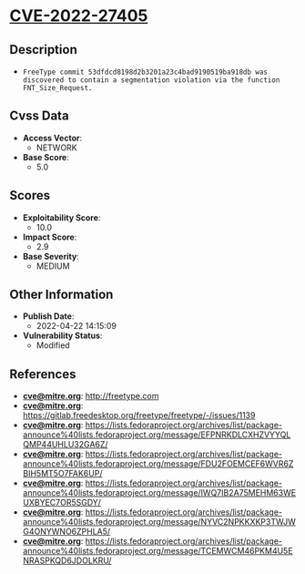 
# [CVE-2022-27405](https://cve.mitre.org/cgi-bin/cvename.cgi?name=CVE-2022-27405)

## Description

- `FreeType commit 53dfdcd8198d2b3201a23c4bad9190519ba918db was discovered to contain a segmentation violation via the function FNT_Size_Request.`

## Cvss Data

- **Access Vector**:
  - NETWORK
- **Base Score**:
  - 5.0

## Scores

- **Exploitability Score**:
  - 10.0
- **Impact Score**:
  - 2.9
- **Base Severity**:
  - MEDIUM

## Other Information

- **Publish Date**:
  - 2022-04-22 14:15:09
- **Vulnerability Status**:
  - Modified

## References

- **cve@mitre.org**: http://freetype.com
- **cve@mitre.org**: https://gitlab.freedesktop.org/freetype/freetype/-/issues/1139
- **cve@mitre.org**: https://lists.fedoraproject.org/archives/list/package-announce%40lists.fedoraproject.org/message/EFPNRKDLCXHZVYYQLQMP44UHLU32GA6Z/
- **cve@mitre.org**: https://lists.fedoraproject.org/archives/list/package-announce%40lists.fedoraproject.org/message/FDU2FOEMCEF6WVR6ZBIH5MT5O7FAK6UP/
- **cve@mitre.org**: https://lists.fedoraproject.org/archives/list/package-announce%40lists.fedoraproject.org/message/IWQ7IB2A75MEHM63WEUXBYEC7OR5SGDY/
- **cve@mitre.org**: https://lists.fedoraproject.org/archives/list/package-announce%40lists.fedoraproject.org/message/NYVC2NPKKXKP3TWJWG4ONYWNO6ZPHLA5/
- **cve@mitre.org**: https://lists.fedoraproject.org/archives/list/package-announce%40lists.fedoraproject.org/message/TCEMWCM46PKM4U5ENRASPKQD6JDOLKRU/
